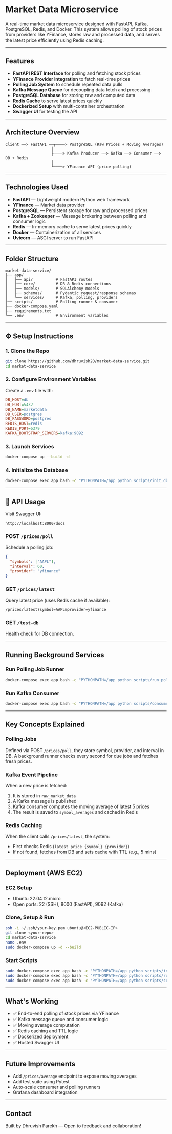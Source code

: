 # Market Data Microservice

A real-time market data microservice designed with FastAPI, Kafka, PostgreSQL, Redis, and Docker. This system allows polling of stock prices from providers like YFinance, stores raw and processed data, and serves the latest price efficiently using Redis caching.

---

## Features

* **FastAPI REST Interface** for polling and fetching stock prices
* **YFinance Provider Integration** to fetch real-time prices
* **Polling Job System** to schedule repeated data pulls
* **Kafka Message Queue** for decoupling data fetch and processing
* **PostgreSQL Database** for storing raw and computed data
* **Redis Cache** to serve latest prices quickly
* **Dockerized Setup** with multi-container orchestration
* **Swagger UI** for testing the API

---

## Architecture Overview

```
Client ──> FastAPI ──┬────> PostgreSQL (Raw Prices + Moving Averages)
                    │
                    ├────> Kafka Producer ──> Kafka ──> Consumer ──> DB + Redis
                    │
                    └────> YFinance API (price polling)
```

---

## Technologies Used

* **FastAPI** — Lightweight modern Python web framework
* **YFinance** — Market data provider
* **PostgreSQL** — Persistent storage for raw and processed prices
* **Kafka + Zookeeper** — Message brokering between polling and consumer logic
* **Redis** — In-memory cache to serve latest prices quickly
* **Docker** — Containerization of all services
* **Uvicorn** — ASGI server to run FastAPI

---

## Folder Structure

```
market-data-service/
├── app/
│   ├── api/          # FastAPI routes
│   ├── core/         # DB & Redis connections
│   ├── models/       # SQLAlchemy models
│   ├── schemas/      # Pydantic request/response schemas
│   └── services/     # Kafka, polling, providers
├── scripts/          # Polling runner & consumer
├── docker-compose.yaml
├── requirements.txt
└── .env              # Environment variables
```

---

## ⚙️ Setup Instructions

### 1. Clone the Repo

```bash
git clone https://github.com/dhruvish20/market-data-service.git
cd market-data-service
```

### 2. Configure Environment Variables

Create a `.env` file with:

```ini
DB_HOST=db
DB_PORT=5432
DB_NAME=marketdata
DB_USER=postgres
DB_PASSWORD=postgres
REDIS_HOST=redis
REDIS_PORT=6379
KAFKA_BOOTSTRAP_SERVERS=kafka:9092
```

### 3. Launch Services

```bash
docker-compose up --build -d
```

### 4. Initialize the Database

```bash
docker-compose exec app bash -c "PYTHONPATH=/app python scripts/init_db.py"
```

---

## 🧪 API Usage

Visit Swagger UI:

```
http://localhost:8000/docs
```

### POST `/prices/poll`

Schedule a polling job:

```json
{
  "symbols": ["AAPL"],
  "interval": 60,
  "provider": "yfinance"
}
```

### GET `/prices/latest`

Query latest price (uses Redis cache if available):

```
/prices/latest?symbol=AAPL&provider=yfinance
```

### GET `/test-db`

Health check for DB connection.

---

## Running Background Services

### Run Polling Job Runner

```bash
docker-compose exec app bash -c "PYTHONPATH=/app python scripts/run_polling_jobs.py"
```

### Run Kafka Consumer

```bash
docker-compose exec app bash -c "PYTHONPATH=/app python scripts/consumer.py"
```

---

## Key Concepts Explained

### Polling Jobs

Defined via POST `/prices/poll`, they store symbol, provider, and interval in DB. A background runner checks every second for due jobs and fetches fresh prices.

### Kafka Event Pipeline

When a new price is fetched:

1. It is stored in `raw_market_data`
2. A Kafka message is published
3. Kafka consumer computes the moving average of latest 5 prices
4. The result is saved to `symbol_averages` and cached in Redis

### Redis Caching

When the client calls `/prices/latest`, the system:

* First checks Redis (`latest_price_{symbol}_{provider}`)
* If not found, fetches from DB and sets cache with TTL (e.g., 5 mins)

---

##  Deployment (AWS EC2)

### EC2 Setup

* Ubuntu 22.04 t2.micro
* Open ports: 22 (SSH), 8000 (FastAPI), 9092 (Kafka)

### Clone, Setup & Run

```bash
ssh -i ~/.ssh/your-key.pem ubuntu@<EC2-PUBLIC-IP>
git clone <your-repo>
cd market-data-service
nano .env
sudo docker-compose up -d --build
```

### Start Scripts

```bash
sudo docker-compose exec app bash -c "PYTHONPATH=/app python scripts/init_db.py"
sudo docker-compose exec app bash -c "PYTHONPATH=/app python scripts/run_polling_jobs.py"
sudo docker-compose exec app bash -c "PYTHONPATH=/app python scripts/consumer.py"
```

---

## What's Working

* ✅ End-to-end polling of stock prices via YFinance
* ✅ Kafka message queue and consumer logic
* ✅ Moving average computation
* ✅ Redis caching and TTL logic
* ✅ Dockerized deployment
* ✅ Hosted Swagger UI

---

## Future Improvements

* Add `/prices/average` endpoint to expose moving averages
* Add test suite using Pytest
* Auto-scale consumer and polling runners
* Grafana dashboard integration

---

## Contact

Built by Dhruvish Parekh — Open to feedback and collaboration!
